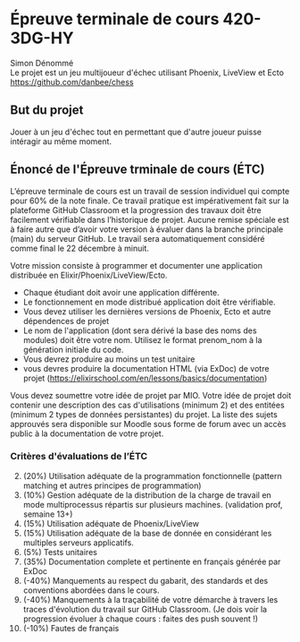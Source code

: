 # Épreuve terminale de cours 420-3DG-HY

Simon Dénommé<br/>
Le projet est un jeu multijoueur d'échec utilisant Phoenix, LiveView et Ecto<br/>
https://github.com/danbee/chess

## But du projet

Jouer à un jeu d'échec tout en permettant que d'autre joueur puisse intéragir au même moment.

## Énoncé de l'Épreuve trminale de cours (ÉTC)

L’épreuve terminale de cours est un travail de session individuel qui compte pour 60% de la note finale. Ce travail pratique est impérativement fait sur la plateforme GitHub Classroom et la progression des travaux doit être facilement vérifiable dans l’historique de projet. Aucune remise spéciale est à faire autre que d’avoir votre version à évaluer dans la branche principale (main) du serveur GitHub. Le travail sera automatiquement considéré comme final le 22 décembre à minuit.

Votre mission consiste à programmer et documenter une application distribuée en Elixir/Phoenix/LiveView/Ecto. 

* Chaque étudiant doit avoir une application différente. 
* Le fonctionnement en mode distribué application doit être vérifiable.
* Vous devez utiliser les dernières versions de Phoenix, Ecto et autre dépendences de projet
* Le nom de l'application (dont sera dérivé la base des noms des modules) doit être votre nom. Utilisez le format prenom_nom à la génération initiale du code.
* Vous devrez produire au moins un test unitaire
* vous devres produire la documentation HTML (via ExDoc) de votre projet (https://elixirschool.com/en/lessons/basics/documentation) 

Vous devez soumettre votre idée de projet par MIO. Votre idée de projet doit contenir une description des cas d'utilisations (minimum 2) et des entitées (minimum 2 types de données persistantes) du projet. La liste des sujets approuvés sera disponible sur Moodle sous forme de forum avec un accès public à la documentation de votre projet.

### Critères d'évaluations de l’ÉTC

2. (20%) Utilisation adéquate de la programmation fonctionnelle (pattern matching et autres principes de programmation)
3. (10%) Gestion adéquate de la distribution de la charge de travail en mode multiprocessus répartis sur plusieurs machines. (validation prof, semaine 13+)
4. (15%) Utilisation adéquate de Phoenix/LiveView
5. (15%) Utilisation adéquate de la base de donnée en considérant les multiples serveurs applicatifs.
6. (5%) Tests unitaires
7. (35%) Documentation complete et pertinente en français générée par ExDoc
7. (-40%) Manquements au respect du gabarit, des standards et des conventions abordées dans le cours.
8. (-40%) Manquements à la traçabilité de votre démarche à travers les traces d'évolution du travail sur GitHub Classroom. (Je dois voir la progression évoluer à chaque cours : faites des push souvent !)
9. (-10%) Fautes de français
